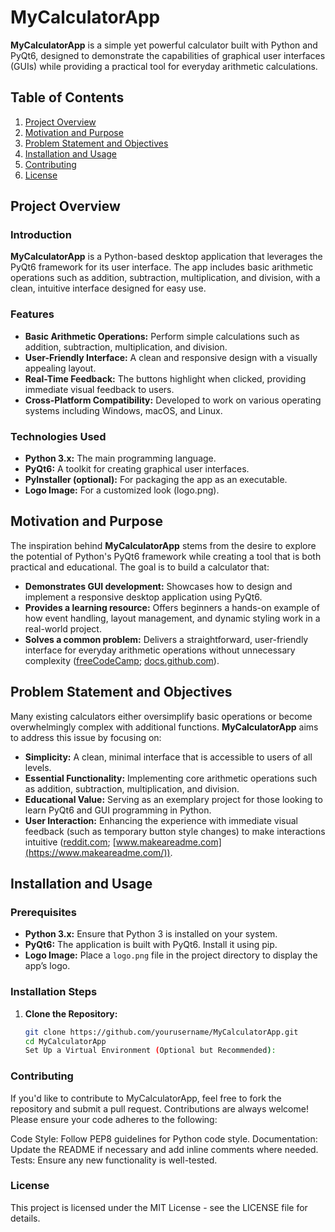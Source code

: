 # MyCalculatorApp

**MyCalculatorApp** is a simple yet powerful calculator built with Python and PyQt6, designed to demonstrate the capabilities of graphical user interfaces (GUIs) while providing a practical tool for everyday arithmetic calculations.

## Table of Contents

1. [Project Overview](#project-overview)
2. [Motivation and Purpose](#motivation-and-purpose)
3. [Problem Statement and Objectives](#problem-statement-and-objectives)
4. [Installation and Usage](#installation-and-usage)
5. [Contributing](#contributing)
6. [License](#license)

## Project Overview

### Introduction

**MyCalculatorApp** is a Python-based desktop application that leverages the PyQt6 framework for its user interface. The app includes basic arithmetic operations such as addition, subtraction, multiplication, and division, with a clean, intuitive interface designed for easy use.

### Features

- **Basic Arithmetic Operations:** Perform simple calculations such as addition, subtraction, multiplication, and division.
- **User-Friendly Interface:** A clean and responsive design with a visually appealing layout.
- **Real-Time Feedback:** The buttons highlight when clicked, providing immediate visual feedback to users.
- **Cross-Platform Compatibility:** Developed to work on various operating systems including Windows, macOS, and Linux.

### Technologies Used

- **Python 3.x:** The main programming language.
- **PyQt6:** A toolkit for creating graphical user interfaces.
- **PyInstaller (optional):** For packaging the app as an executable.
- **Logo Image:** For a customized look (logo.png).

## Motivation and Purpose

The inspiration behind **MyCalculatorApp** stems from the desire to explore the potential of Python's PyQt6 framework while creating a tool that is both practical and educational. The goal is to build a calculator that:

- **Demonstrates GUI development:** Showcases how to design and implement a responsive desktop application using PyQt6.
- **Provides a learning resource:** Offers beginners a hands-on example of how event handling, layout management, and dynamic styling work in a real-world project.
- **Solves a common problem:** Delivers a straightforward, user-friendly interface for everyday arithmetic operations without unnecessary complexity ([freeCodeCamp](https://www.freecodecamp.org/news/how-to-write-a-good-readme-file/); [docs.github.com](https://docs.github.com/repositories/managing-your-repositorys-settings-and-features/customizing-your-repository/about-readmes)).

## Problem Statement and Objectives

Many existing calculators either oversimplify basic operations or become overwhelmingly complex with additional functions. **MyCalculatorApp** aims to address this issue by focusing on:

- **Simplicity:** A clean, minimal interface that is accessible to users of all levels.
- **Essential Functionality:** Implementing core arithmetic operations such as addition, subtraction, multiplication, and division.
- **Educational Value:** Serving as an exemplary project for those looking to learn PyQt6 and GUI programming in Python.
- **User Interaction:** Enhancing the experience with immediate visual feedback (such as temporary button style changes) to make interactions intuitive ([reddit.com](https://www.reddit.com/r/learnprogramming/comments/vxfku6/how_to_write_a_readme/); [www.makeareadme.com](https://www.makeareadme.com/)).

## Installation and Usage

### Prerequisites

- **Python 3.x:** Ensure that Python 3 is installed on your system.
- **PyQt6:** The application is built with PyQt6. Install it using pip.
- **Logo Image:** Place a `logo.png` file in the project directory to display the app’s logo.

### Installation Steps

1. **Clone the Repository:**

   ```bash
   git clone https://github.com/yourusername/MyCalculatorApp.git
   cd MyCalculatorApp
   Set Up a Virtual Environment (Optional but Recommended):
   ```

### Contributing

If you'd like to contribute to MyCalculatorApp, feel free to fork the repository and submit a pull request. Contributions are always welcome! Please ensure your code adheres to the following:

Code Style: Follow PEP8 guidelines for Python code style.
Documentation: Update the README if necessary and add inline comments where needed.
Tests: Ensure any new functionality is well-tested.

### License

This project is licensed under the MIT License - see the LICENSE file for details.
